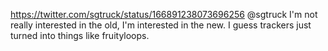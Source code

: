 https://twitter.com/sgtruck/status/166891238073696256 @sgtruck I'm not really interested in the old, I'm interested in the new. I guess trackers just turned into things like fruityloops.